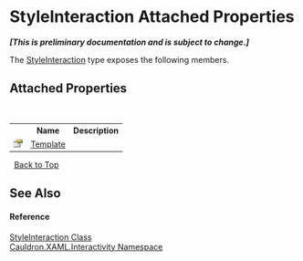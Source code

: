 # StyleInteraction Attached Properties
 _**\[This is preliminary documentation and is subject to change.\]**_

The <a href="T_Cauldron_XAML_Interactivity_StyleInteraction">StyleInteraction</a> type exposes the following members.


## Attached Properties
&nbsp;<table><tr><th></th><th>Name</th><th>Description</th></tr><tr><td>![Public attached property](media/pubproperty.gif "Public attached property")</td><td><a href="P_Cauldron_XAML_Interactivity_StyleInteraction_Template">Template</a></td><td /></tr></table>&nbsp;
<a href="#styleinteraction-attached-properties">Back to Top</a>

## See Also


#### Reference
<a href="T_Cauldron_XAML_Interactivity_StyleInteraction">StyleInteraction Class</a><br /><a href="N_Cauldron_XAML_Interactivity">Cauldron.XAML.Interactivity Namespace</a><br />